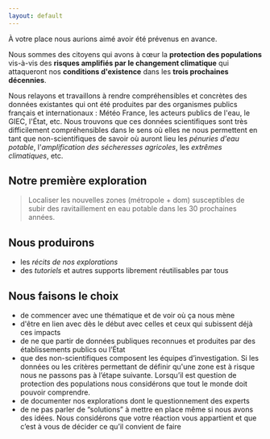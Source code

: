 ```yaml
---
layout: default
---
```


À votre place nous aurions aimé avoir été prévenus en avance.

Nous sommes des citoyens qui avons à cœur la **protection des populations** vis-à-vis des **risques amplifiés par le changement climatique** qui attaqueront nos **conditions d'existence** dans les **trois prochaines décennies**.

Nous relayons et travaillons à rendre compréhensibles et concrètes des données existantes qui ont été produites par des organismes publics français et internationaux : Météo France, les acteurs publics de l'eau, le GIEC, l'État, etc. Nous trouvons que ces données scientifiques sont très difficilement compréhensibles dans le sens où elles ne nous permettent en tant que non-scientifiques de savoir où auront lieu les *pénuries d'eau potable*, l'*amplification des sécheresses agricoles*, les *extrêmes climatiques*, etc.

## Notre première exploration

> Localiser les nouvelles zones (métropole + dom) susceptibles de subir des ravitaillement en eau potable dans les 30 prochaines années. 

## Nous produirons

* les *récits de nos explorations*
* des *tutoriels* et autres supports librement réutilisables par tous

## Nous faisons le choix

- de commencer avec une thématique et de voir où ça nous mène
- d'être en lien avec dès le début avec celles et ceux qui subissent déjà ces impacts
- de ne que partir de données publiques reconnues et produites par des établissements publics ou l’État
- que des non-scientifiques composent les équipes d’investigation. Si les données ou les critères permettant de définir qu'une zone est à risque nous ne passons pas à l’étape suivante. Lorsqu’il est question de protection des populations nous considérons que tout le monde doit pouvoir comprendre.
- de documenter nos explorations dont le questionnement des experts
- de ne pas parler de “solutions” à mettre en place même si nous avons des idées. Nous considérons que votre réaction vous appartient et que c’est à vous de décider ce qu’il convient de faire


